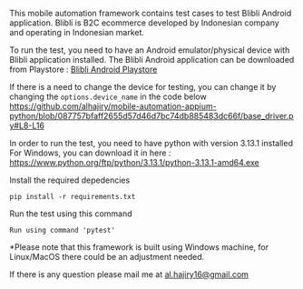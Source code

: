 This mobile automation framework contains test cases to test Blibli Android application. 
Blibli is B2C ecommerce developed by Indonesian company and operating in Indonesian market. 

To run the test, you need to have an Android emulator/physical device with Blibli application installed. The Blibli Android application can be downloaded from Playstore : [Blibli Android Playstore](https://play.google.com/store/apps/details?id=blibli.mobile.commerce&hl=id)

If there is a need to change the device for testing, you can change it by changing the ```options.device_name``` in the code below
https://github.com/alhajiry/mobile-automation-appium-python/blob/087757bfaff2655d57d46d7bc74db885483dc66f/base_driver.py#L8-L16

In order to run the test, you need to have python with version 3.13.1 installed
For Windows, you can download it in here : https://www.python.org/ftp/python/3.13.1/python-3.13.1-amd64.exe

Install the required depedencies
```
pip install -r requirements.txt
```

Run the test using this command
```
Run using command 'pytest'
```

*Please note that this framework is built using Windows machine, for Linux/MacOS there could be an adjustment needed.

If there is any question please mail me at [al.hajiry16@gmail.com](mailto:al.hajiry@gmail.com?subject=[GitHub]%20Appium%20Python%20Automation%20Framework)
